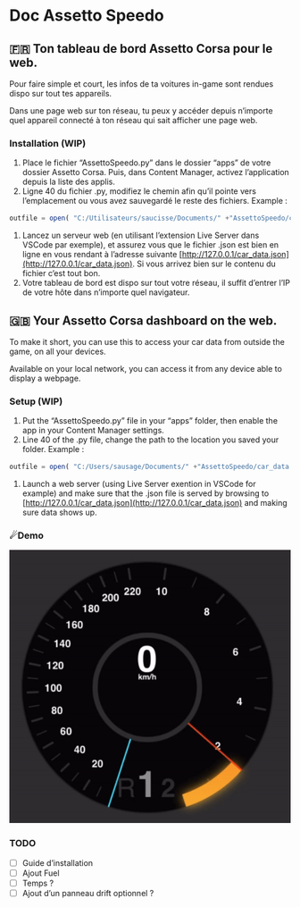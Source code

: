 # Doc Assetto Speedo

## 🇫🇷 Ton tableau de bord Assetto Corsa pour le web.

Pour faire simple et court, les infos de ta voitures in-game sont rendues dispo sur tout tes appareils. 

Dans une page web sur ton réseau, tu peux y accéder depuis n’importe quel appareil connecté à ton réseau qui sait afficher une page web. 

### Installation (WIP)

1. Place le fichier “AssettoSpeedo.py” dans le dossier “apps” de votre dossier Assetto Corsa. Puis, dans Content Manager, activez l’application depuis la liste des applis.
2. Ligne 40 du fichier .py, modifiez le chemin afin qu’il pointe vers l’emplacement ou vous avez sauvegardé le reste des fichiers. Example :

```jsx
outfile = open( "C:/Utilisateurs/saucisse/Documents/" +"AssettoSpeedo/car_data.json", "w")
```

1. Lancez un serveur web (en utilisant l’extension Live Server dans VSCode par exemple), et assurez vous que le fichier .json est bien en ligne en vous rendant à l’adresse suivante [http://127.0.0.1/car_data.json](http://127.0.0.1/car_data.json). Si vous arrivez bien sur le contenu du fichier c’est tout bon.
2. Votre tableau de bord est dispo sur tout votre réseau, il suffit d’entrer l’IP de votre hôte dans n’importe quel navigateur. 






## **🇬🇧 Your Assetto Corsa dashboard on the web.**

To make it short, you can use this to access your car data from outside the game, on all your devices.

Available on your local network, you can access it from any device able to display a webpage.

### Setup (WIP)

1. Put the “AssettoSpeedo.py” file in your “apps” folder, then enable the app in your Content Manager settings.
2. Line 40 of the .py file, change the path to the location you saved your folder. Example : 

```jsx
outfile = open( "C:/Users/sausage/Documents/" +"AssettoSpeedo/car_data.json", "w")
```

1. Launch a web server (using Live Server exention in VSCode for example) and make sure that the .json file is served by browsing to [http://127.0.0.1/car_data.json](http://127.0.0.1/car_data.json) and making sure data shows up.

### ☄Demo

![GIF de démo](demo.gif)

### TODO

- [ ]  Guide d’installation
- [ ]  Ajout Fuel
- [ ]  Temps ?
- [ ]  Ajout d’un panneau drift optionnel ?
